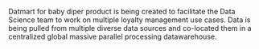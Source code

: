 
Datmart for baby diper product is being created to facilitate the Data Science team to work on multiple loyalty management use cases. Data is being pulled from multiple diverse data sources and co-located them in a centralized global massive parallel processing datawarehouse.

